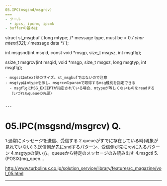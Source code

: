 ```yaml
---
05.IPC(msgsnd/msgrcv)
===
- ツール
  - ipcs, ipcrm, ipcmk
- bufferの基本は

```
struct st_msgbuf {
  long mtype;     /* message type, must be > 0 */
  char mtext[32]; /* message data */
};

int msgsnd(int msqid, const void *msgp, size_t msgsz, int msgflg);

ssize_t msgrcv(int msqid, void *msgp, size_t msgsz, long msgtyp,
               int msgflg);
```
- msgszはmtext部のサイズ。st_msgbufではないので注意
- msgtypはmtypeを示し、msgrcvのparamで取得するmsg種別を指定できる
  - msgflgにMSG_EXCEPTが指定されている場合、mtypeが等しくないものをreadする
  （いづれもqueueの先頭）


---
```


05.IPC(msgsnd/msgrcv) Q.
===
1.通常にメッセージを送信、受信する
2.queueがすでに存在している時(現象が見れていない)
3.送信側が先にsndするパターン、受信側が先にrcvに入るパターン
4.msgtypの使い方。queueから特定のメッセージのみ読み出す
4.msgctl
5.(POSIX)mq_open...

http://www.turbolinux.co.jp/solution_service/library/features/c_magazine/vol_05.html
- ---
